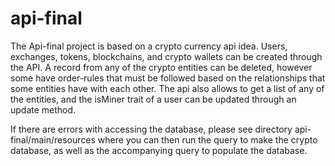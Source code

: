 # api-final

The Api-final project is based on a crypto currency api idea. Users, exchanges, tokens, blockchains, and crypto wallets can be created through the API. A record from any of the crypto entities can be deleted, however some have order-rules that must be followed based on the relationships that some entities have with each other. The api also allows to get a list of any of the entities, and the isMiner trait of a user can be updated through an update method.

If there are errors with accessing the database, please see directory api-final/main/resources where you can then run the query to make the crypto database, as well as the accompanying query to populate the database.

